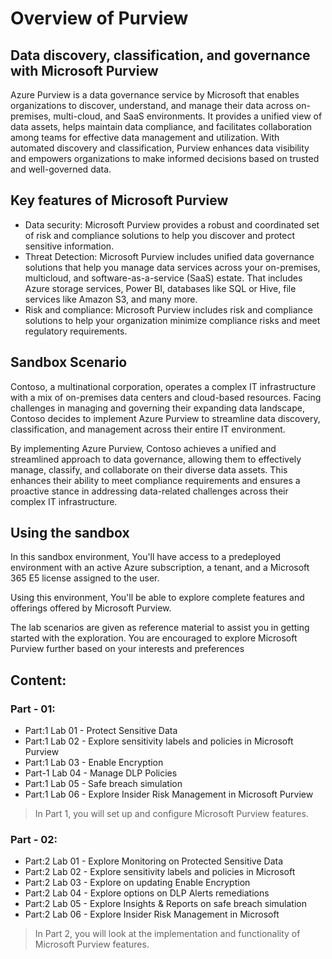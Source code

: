 # Overview of Purview

## Data discovery, classification, and governance with Microsoft Purview

Azure Purview is a data governance service by Microsoft that enables organizations to discover, understand, and manage their data across on-premises, multi-cloud, and SaaS environments. It provides a unified view of data assets, helps maintain data compliance, and facilitates collaboration among teams for effective data management and utilization. With automated discovery and classification, Purview enhances data visibility and empowers organizations to make informed decisions based on trusted and well-governed data.

## Key features of Microsoft Purview

- Data security: Microsoft Purview provides a robust and coordinated set of risk and compliance solutions to help you discover and protect sensitive information.
- Threat Detection: Microsoft Purview includes unified data governance solutions that help you manage data services across your on-premises, multicloud, and software-as-a-service (SaaS) estate. That includes Azure storage services, Power BI, databases like SQL or Hive, file services like Amazon S3, and many more.
- Risk and compliance: Microsoft Purview includes risk and compliance solutions to help your organization minimize compliance risks and meet regulatory requirements. 

## Sandbox Scenario
Contoso, a multinational corporation, operates a complex IT infrastructure with a mix of on-premises data centers and cloud-based resources. Facing challenges in managing and governing their expanding data landscape, Contoso decides to implement Azure Purview to streamline data discovery, classification, and management across their entire IT environment.

By implementing Azure Purview, Contoso achieves a unified and streamlined approach to data governance, allowing them to effectively manage, classify, and collaborate on their diverse data assets. This enhances their ability to meet compliance requirements and ensures a proactive stance in addressing data-related challenges across their complex IT infrastructure.

## Using the sandbox

In this sandbox environment, You'll have access to a predeployed environment with an active Azure subscription, a tenant, and a Microsoft 365 E5 license assigned to the user.
 
Using this environment, You'll be able to explore complete features and offerings offered by Microsoft Purview.
 
The lab scenarios are given as reference material to assist you in getting started with the exploration. You are encouraged to explore Microsoft Purview further based on your interests and preferences

## Content:

### Part - 01:
+ Part:1 Lab 01 - Protect Sensitive Data
+ Part:1 Lab 02 - Explore sensitivity labels and policies in Microsoft Purview
+ Part:1 Lab 03 - Enable Encryption
+ Part-1 Lab 04 - Manage DLP Policies
+ Part:1 Lab 05 - Safe breach simulation
+ Part:1 Lab 06 - Explore Insider Risk Management in Microsoft Purview

> In Part 1, you will set up and configure Microsoft Purview features.

### Part - 02:
+ Part:2 Lab 01 - Explore Monitoring on Protected Sensitive Data
+ Part:2 Lab 02 - Explore sensitivity labels and policies in Microsoft
+ Part:2 Lab 03 - Explore on updating Enable Encryption
+ Part:2 Lab 04 - Explore options on DLP Alerts remediations
+ Part:2 Lab 05 - Explore Insights & Reports on safe breach simulation
+ Part:2 Lab 06 - Explore Insider Risk Management in Microsoft

> In Part 2, you will look at the implementation and functionality of Microsoft Purview features.
